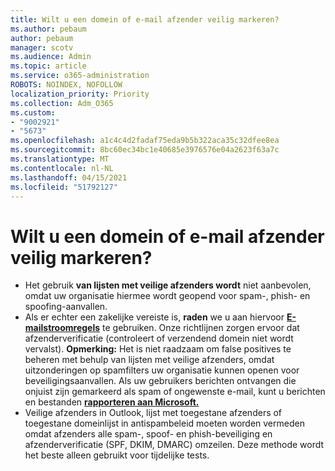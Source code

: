 ```yaml
---
title: Wilt u een domein of e-mail afzender veilig markeren?
ms.author: pebaum
author: pebaum
manager: scotv
ms.audience: Admin
ms.topic: article
ms.service: o365-administration
ROBOTS: NOINDEX, NOFOLLOW
localization_priority: Priority
ms.collection: Adm_O365
ms.custom:
- "9002921"
- "5673"
ms.openlocfilehash: a1c4c4d2fadaf75eda9b5b322aca35c32dfee8ea
ms.sourcegitcommit: 8bc60ec34bc1e40685e3976576e04a2623f63a7c
ms.translationtype: MT
ms.contentlocale: nl-NL
ms.lasthandoff: 04/15/2021
ms.locfileid: "51792127"
---
```

# <a name="need-to-mark-a-domain-or-email-sender-safe"></a>Wilt u een domein of e-mail afzender veilig markeren?

- Het gebruik **van lijsten met veilige afzenders wordt** niet aanbevolen, omdat uw organisatie hiermee wordt geopend voor spam-, phish- en spoofing-aanvallen.
- Als er echter een zakelijke vereiste is, **raden** we u aan hiervoor **[E-mailstroomregels](https://docs.microsoft.com/microsoft-365/security/office-365-security/create-safe-sender-lists-in-office-365?view=o365-worldwide#recommended-use-mail-flow-rules)** te gebruiken. Onze richtlijnen zorgen ervoor dat afzenderverificatie (controleert of verzendend domein niet wordt vervalst). **Opmerking:** Het is niet raadzaam om false positives te beheren met behulp van lijsten met veilige afzenders, omdat uitzonderingen op spamfilters uw organisatie kunnen openen voor beveiligingsaanvallen. Als uw gebruikers berichten ontvangen die onjuist zijn gemarkeerd als spam of ongewenste e-mail, kunt u berichten en bestanden **[rapporteren aan Microsoft.](https://protection.office.com/reportsubmission)**
- Veilige afzenders in Outlook, lijst met toegestane afzenders  of toegestane domeinlijst in antispambeleid moeten worden vermeden omdat afzenders alle spam-, spoof- en phish-beveiliging en afzenderverificatie (SPF, DKIM, DMARC) omzeilen. Deze methode wordt het beste alleen gebruikt voor tijdelijke tests.
